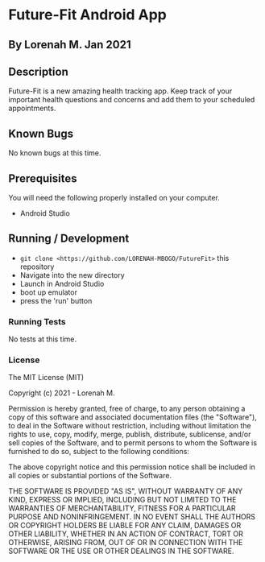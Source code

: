 # Future-Fit Android App
## By Lorenah M. Jan 2021

## Description

Future-Fit is a new amazing health tracking app. Keep track of your important health questions and concerns and add them to your scheduled appointments.

## Known Bugs

No known bugs at this time.

## Prerequisites

You will need the following  properly installed on your computer.

* Android Studio


## Running / Development

* `git clone <https://github.com/LORENAH-MBOGO/FutureFit>` this repository
* Navigate into the new directory
* Launch in Android Studio
* boot up emulator
* press the 'run' button 

### Running Tests

No tests at this time.

### License

The MIT License (MIT)

Copyright (c) 2021 - Lorenah M.

Permission is hereby granted, free of charge, to any person obtaining a copy
of this software and associated documentation files (the "Software"), to deal
in the Software without restriction, including without limitation the rights
to use, copy, modify, merge, publish, distribute, sublicense, and/or sell
copies of the Software, and to permit persons to whom the Software is
furnished to do so, subject to the following conditions:

The above copyright notice and this permission notice shall be included in all
copies or substantial portions of the Software.

THE SOFTWARE IS PROVIDED "AS IS", WITHOUT WARRANTY OF ANY KIND, EXPRESS OR
IMPLIED, INCLUDING BUT NOT LIMITED TO THE WARRANTIES OF MERCHANTABILITY,
FITNESS FOR A PARTICULAR PURPOSE AND NONINFRINGEMENT. IN NO EVENT SHALL THE
AUTHORS OR COPYRIGHT HOLDERS BE LIABLE FOR ANY CLAIM, DAMAGES OR OTHER
LIABILITY, WHETHER IN AN ACTION OF CONTRACT, TORT OR OTHERWISE, ARISING FROM,
OUT OF OR IN CONNECTION WITH THE SOFTWARE OR THE USE OR OTHER DEALINGS IN THE
SOFTWARE.